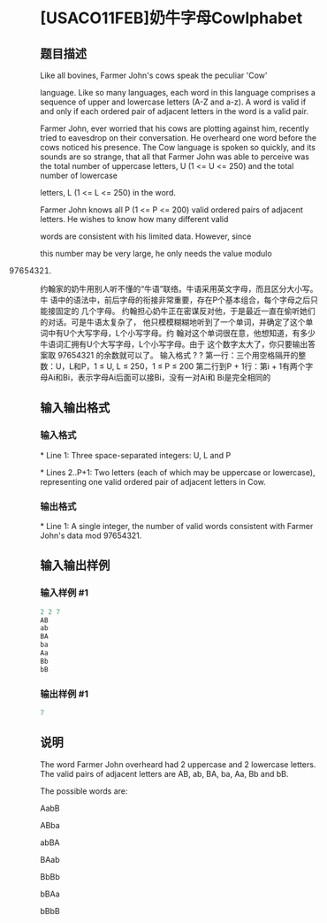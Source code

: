 # [USACO11FEB]奶牛字母Cowlphabet

## 题目描述

Like all bovines, Farmer John's cows speak the peculiar 'Cow'

language. Like so many languages, each word in this language comprises a sequence of upper and lowercase letters (A-Z and a-z). A word is valid if and only if each ordered pair of adjacent letters in the word is a valid pair.

Farmer John, ever worried that his cows are plotting against him, recently tried to eavesdrop on their conversation. He overheard one word before the cows noticed his presence. The Cow language is spoken so quickly, and its sounds are so strange, that all that Farmer John was able to perceive was the total number of uppercase letters, U (1 <= U <= 250) and the total number of lowercase

letters, L (1 <= L <= 250) in the word.

Farmer John knows all P (1 <= P <= 200) valid ordered pairs of adjacent letters. He wishes to know how many different valid

words are consistent with his limited data. However, since

this number may be very large, he only needs the value modulo

97654321.

约翰家的奶牛用别人听不懂的“牛语”联络。牛语采用英文字母，而且区分大小写。牛 语中的语法中，前后字母的衔接非常重要，存在P个基本组合，每个字母之后只能接固定的 几个字母。 约翰担心奶牛正在密谋反对他，于是最近一直在偷听她们的对话。可是牛语太复杂了， 他只模模糊糊地听到了一个单词，并确定了这个单词中有U个大写字母，L个小写字母。约 翰对这个单词很在意，他想知道，有多少牛语词汇拥有U个大写字母，L个小写字母。由于 这个数字太大了，你只要输出答案取 97654321 的余数就可以了。 输入格式 ? ? 第一行：三个用空格隔开的整数：U，L和P，1 ≤ U, L ≤ 250，1 ≤ P ≤ 200 第二行到P + 1行：第i + 1有两个字母Ai和Bi，表示字母Ai后面可以接Bi，没有一对Ai和 Bi是完全相同的

## 输入输出格式

### 输入格式

\* Line 1: Three space-separated integers: U, L and P

\* Lines 2..P+1: Two letters (each of which may be uppercase or lowercase), representing one valid ordered pair of adjacent letters in Cow.

### 输出格式

\* Line 1: A single integer, the number of valid words consistent with Farmer John's data mod 97654321.

## 输入输出样例

### 输入样例 #1

```cpp
2 2 7 
AB 
ab 
BA 
ba 
Aa 
Bb 
bB 

```
### 输出样例 #1

```cpp
7 

```
## 说明

The word Farmer John overheard had 2 uppercase and 2 lowercase letters. The valid pairs of adjacent letters are AB, ab, BA, ba, Aa, Bb and bB.

The possible words are:

AabB

ABba

abBA

BAab

BbBb

bBAa

bBbB

